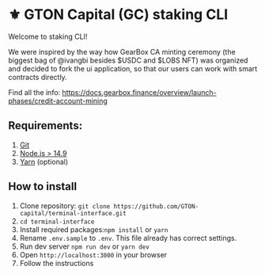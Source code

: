 # ⚜️ GTON Capital (GC) staking CLI

Welcome to staking CLI!

We were inspired by the way how GearBox CA minting ceremony (the biggest bag of @ivangbi 
besides $USDC and $LOBS NFT) was organized and decided to fork the ui application, 
so that our users can work with smart contracts directly.

Find all the info: https://docs.gearbox.finance/overview/launch-phases/credit-account-mining

## Requirements:

1. [Git](https://git-scm.com/book/en/v2/Getting-Started-Installing-Git)
2. [Node.js > 14.9](https://nodejs.org/en/download/)
3. [Yarn](https://classic.yarnpkg.com/lang/en/docs/install/) (optional)

## How to install

1. Clone repository: `git clone https://github.com/GTON-capital/terminal-interface.git`
2. `cd terminal-interface`
3. Install required packages:`npm install` or `yarn`
4. Rename `.env.sample` to `.env`. This file already has correct settings.
5. Run dev server `npm run dev` or `yarn dev`
6. Open `http://localhost:3000` in your browser
7. Follow the instructions

